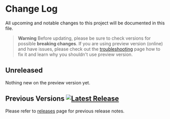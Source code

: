 
# Change Log
All upcoming and notable changes to this project will be documented in this file.

> **Warning**
> Before updating, please be sure to check versions for possible **breaking changes**. If you are using preview version (online) and have issues, please check out the [troubleshooting](https://github.com/excalith/excalith-start-page/wiki/Troubleshooting) page how to fix it and learn why you shouldn't use preview version.

## Unreleased

Nothing new on the preview version yet.

## Previous Versions [![Latest Release](https://img.shields.io/github/v/release/excalith/excalith-start-page)](https://github.com/excalith/excalith-start-page/releases)

Please refer to [releases](https://github.com/excalith/excalith-start-page/releases) page for previous release notes.